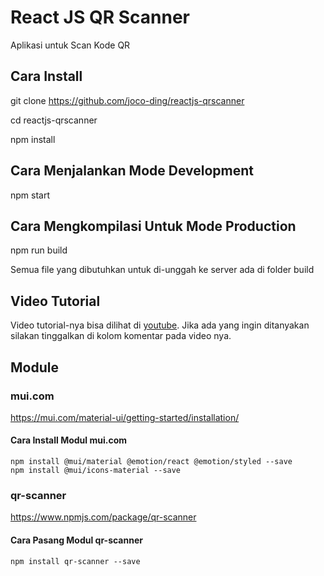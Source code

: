 # React JS QR Scanner 

Aplikasi untuk Scan Kode QR

## Cara Install

git clone https://github.com/joco-ding/reactjs-qrscanner

cd reactjs-qrscanner

npm install

## Cara Menjalankan Mode Development

npm start

## Cara Mengkompilasi Untuk Mode Production

npm run build

Semua file yang dibutuhkan untuk di-unggah ke server ada di folder build

## Video Tutorial

Video tutorial-nya bisa dilihat di [youtube](https://youtu.be/CEJmSeHXc6I). Jika ada yang ingin ditanyakan silakan tinggalkan di 
kolom komentar pada video nya.

## Module

### mui.com
https://mui.com/material-ui/getting-started/installation/

#### Cara Install Modul mui.com
    npm install @mui/material @emotion/react @emotion/styled --save
    npm install @mui/icons-material --save

### qr-scanner
https://www.npmjs.com/package/qr-scanner

#### Cara Pasang Modul qr-scanner
    npm install qr-scanner --save
